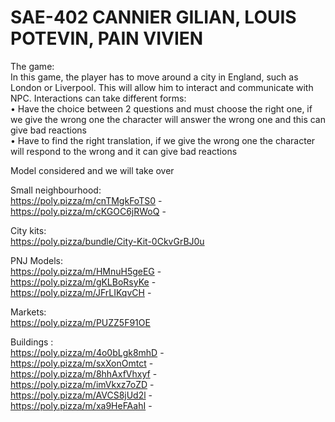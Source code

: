 # SAE-402 CANNIER GILIAN, LOUIS POTEVIN, PAIN VIVIEN

The game: \
In this game, the player has to move around a city in England, such as London or Liverpool. This will allow him to interact and communicate with NPC. Interactions can take different forms: \
    • Have the choice between 2 questions and must choose the right one, if we give the wrong one the character will answer the wrong one and this can give bad reactions \
    • Have to find the right translation, if we give the wrong one the character will respond to the wrong and it can give bad reactions


Model considered and we will take over

Small neighbourhood: \
https://poly.pizza/m/cnTMgkFoTS0 - \
https://poly.pizza/m/cKGOC6jRWoQ -

City kits:  \
https://poly.pizza/bundle/City-Kit-0CkvGrBJ0u

PNJ Models: \
https://poly.pizza/m/HMnuH5geEG - \
https://poly.pizza/m/gKLBoRsyKe - \
https://poly.pizza/m/JFrLIKqvCH -

Markets: \
https://poly.pizza/m/PUZZ5F91OE

Buildings : \
https://poly.pizza/m/4o0bLgk8mhD - \
https://poly.pizza/m/sxXonOmtct - \
https://poly.pizza/m/8hhAxfVhxyf - \
https://poly.pizza/m/imVkxz7oZD - \
https://poly.pizza/m/AVCS8jUd2l - \
https://poly.pizza/m/xa9HeFAahI -
